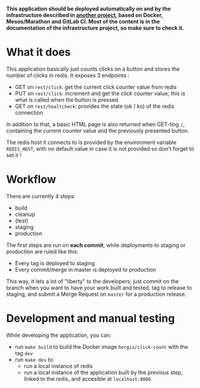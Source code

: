 **This application should be deployed automatically on and by the
infrastructure described in [another
project](https://github.com/Horgix/click-count-infra), based on Docker,
Mesos/Marathon and GitLab CI. Most of the content is in the documentation of
the infrastructure project, so make sure to check it.**

# What it does

This application basically just counts clicks on a button and stores the number
of clicks in redis. It exposes 3 endpoints :

- GET on `rest/click`: get the current click counter value from redis
- PUT on `rest/click`: increment and get the click counter value; this is what
  is called when the button is pressed
- GET on `rest/healtcheck`: provides the state (ok / ko) of the redis
  connection

In addition to that, a basic HTML page is also returned when GET-ting `/`,
containing the current counter value and the previously presented button.

The redis host it connects to is provided by the environment variable
`REDIS_HOST`, with no default value in case it is not provided so don't forget
to set it !

# Workflow

There are currently 4 steps:

- build
- cleanup
- (test)
- staging
- production

The first steps are run on **each commit**, while deployments to staging or
production are ruled like this:

- Every tag is deployed to staging
- Every commit/merge in master is deployed to production

This way, it lets a lot of "liberty" to the developers; just commit on the
branch when you want to have your work built and tested, tag to release to
staging, and submit a Merge Request on `master` for a production release.

# Development and manual testing

While developing the application, you can:

- run `make build` to build the Docker image `horgix/click-count` with the tag
  `dev`
- run `make dev` to:
    - run a local instance of redis
    - run a local instance of the application built by the previous step,
      linked to the redis, and accesible at `localhost:8080`
